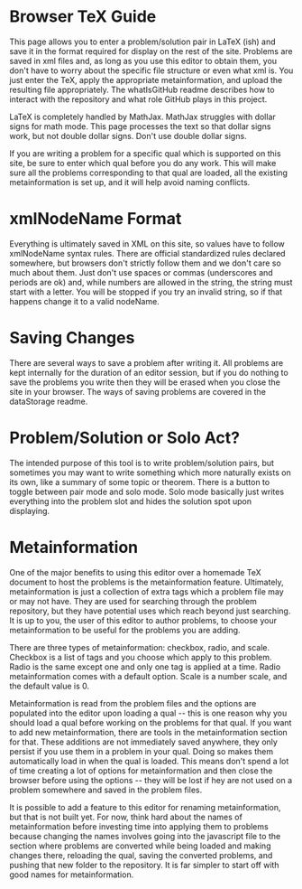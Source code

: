 # Browser TeX Guide

This page allows you to enter a problem/solution pair in LaTeX (ish) and save it in the format required for display on the rest of the site. Problems are saved in xml files and, as long as you use this editor to obtain them, you don't have to worry about the specific file structure or even what xml is. You just enter the TeX, apply the appropriate metainformation, and upload the resulting file appropriately. The whatIsGitHub readme describes how to interact with the repository and what role GitHub plays in this project.

LaTeX is completely handled by MathJax. MathJax struggles with dollar signs for math mode. This page processes the text so that dollar signs work, but not double dollar signs. Don't use double dollar signs.

If you are writing a problem for a specific qual which is supported on this site, be sure to enter which qual before you do any work. This will make sure all the problems corresponding to that qual are loaded, all the existing metainformation is set up, and it will help avoid naming conflicts.

# xmlNodeName Format

Everything is ultimately saved in XML on this site, so values have to follow xmlNodeName syntax rules. There are official standardized rules declared somewhere, but browsers don't strictly follow them and we don't care so much about them. Just don't use spaces or commas (underscores and periods are ok) and, while numbers are allowed in the string, the string must start with a letter. You will be stopped if you try an invalid string, so if that happens change it to a valid nodeName.

# Saving Changes

There are several ways to save a problem after writing it. All problems are kept internally for the duration of an editor session, but if you do nothing to save the problems you write then they will be erased when you close the site in your browser. The ways of saving problems are covered in the dataStorage readme.

# Problem/Solution or Solo Act?

The intended purpose of this tool is to write problem/solution pairs, but sometimes you may want to write something which more naturally exists on its own, like a summary of some topic or theorem. There is a button to toggle between pair mode and solo mode. Solo mode basically just writes everything into the problem slot and hides the solution spot upon displaying.

# Metainformation

One of the major benefits to using this editor over a homemade TeX document to host the problems is the metainformation feature. Ultimately, metainformation is just a collection of extra tags which a problem file may or may not have. They are used for searching through the problem repository, but they have potential uses which reach beyond just searching. It is up to you, the user of this editor to author problems, to choose your metainformation to be useful for the problems you are adding.

There are three types of metainformation: checkbox, radio, and scale. Checkbox is a list of tags and you choose which apply to this problem. Radio is the same except one and only one tag is applied at a time. Radio metainformation comes with a default option. Scale is a number scale, and the default value is 0.

Metainformation is read from the problem files and the options are populated into the editor upon loading a qual -- this is one reason why you should load a qual before working on the problems for that qual. If you want to add new metainformation, there are tools in the metainformation section for that. These additions are not immediately saved anywhere, they only persist if you use them in a problem in your qual. Doing so makes them automatically load in when the qual is loaded. This means don't spend a lot of time creating a lot of options for metainformation and then close the browser before using the options -- they will be lost if hey are not used on a problem somewhere and saved in the problem files.

It is possible to add a feature to this editor for renaming metainformation, but that is not built yet. For now, think hard about the names of metainformation before investing time into applying them to problems because changing the names involves going into the javascript file to the section where problems are converted while being loaded and making changes there, reloading the qual, saving the converted problems, and pushing that new folder to the repository. It is far simpler to start off with good names for metainformation.